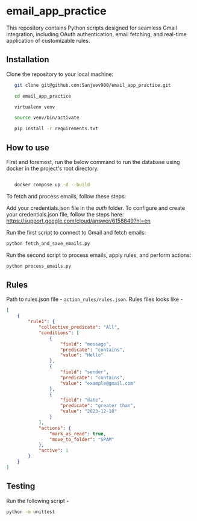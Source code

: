 # email_app_practice

This repository contains Python scripts designed for seamless Gmail integration, including OAuth authentication, email fetching, and real-time application of customizable rules.

## Installation
Clone the repository to your local machine:
 ```bash
    git clone git@github.com:Sanjeev900/email_app_practice.git

    cd email_app_practice

    virtualenv venv

    source venv/bin/activate

    pip install -r requirements.txt
```

## How to use
First and foremost, run the below command to run the database using docker in the project's root directory.
```bash

   docker compose up -d --build
```

To fetch and process emails, follow these steps:

Add your credentials.json file in the *auth* folder. To configure and create your credentials.json file, follow the steps here: https://support.google.com/cloud/answer/6158849?hl=en 

Run the first script to connect to Gmail and fetch emails:

```bash
python fetch_and_save_emails.py
```

Run the second script to process emails, apply rules, and perform actions:

```bash
python process_emails.py
```

## Rules
Path to rules.json file - ```action_rules/rules.json```. Rules files looks like - 

```json
[
    {
        "rule1": {
            "collective_predicate": "All",
            "conditions": [
                {
                    "field": "message",
                    "predicate": "contains",
                    "value": "Hello"
                },
                {
                    "field": "sender",
                    "predicate": "contains",
                    "value": "example@gmail.com"
                },
                {
                    "field": "date",
                    "predicate": "greater than",
                    "value": "2023-12-18"
                }
            ],
            "actions": {
                "mark_as_read": true,
                "move_to_folder": "SPAM"
            },
            "active": 1
        }
    }
]

```

## Testing

Run the following script - 

```bash
python -m unittest 
```
